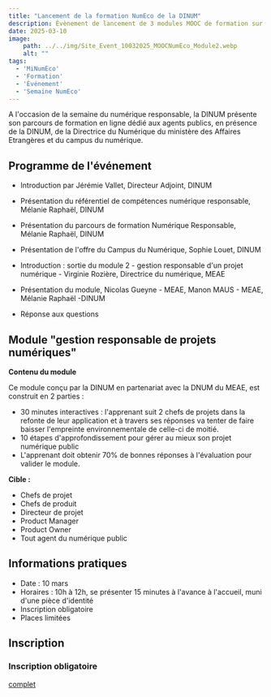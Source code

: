 ```yaml
---
title: "Lancement de la formation NumEco de la DINUM"
description: Évènement de lancement de 3 modules MOOC de formation sur le numérique responsable, le 10 mars 2025, à la DINUM
date: 2025-03-10
image:
    path: ../../img/Site_Event_10032025_MOOCNumEco_Module2.webp
    alt: ""
tags:
  - 'MiNumEco'
  - 'Formation'
  - 'Événement'
  - 'Semaine NumEco'
---
```


<!-- chapô-->
A l'occasion de la semaine du numérique responsable, la DINUM présente son parcours de formation en ligne dédié aux agents publics, en présence de la DINUM, de la Directrice du Numérique du ministère des Affaires Etrangères et du campus du numérique.
<!-- texte-->

## Programme de l'événement

* Introduction par Jérémie Vallet, Directeur Adjoint, DINUM
* Présentation du référentiel de compétences numérique responsable, Mélanie Raphaël, DINUM
* Présentation du parcours de formation Numérique Responsable, Mélanie Raphaël, DINUM
* Présentation de l'offre du Campus du Numérique, Sophie Louet, DINUM

* Introduction : sortie du module 2 - gestion responsable d'un projet numérique - Virginie Rozière, Directrice du numérique, MEAE
* Présentation du module, Nicolas Gueyne - MEAE, Manon MAUS - MEAE, Mélanie Raphaël -DINUM
* Réponse aux questions

## Module "gestion responsable de projets numériques"

**Contenu du module**

<!-- ![Module 2 - image de lancement](/img/Carbon-addict-couv.webp "Module Gestion responsable d'un projet numérique"). -->

Ce module conçu par la DINUM en partenariat avec la DNUM du MEAE, est construit en 2 parties :
* 30 minutes interactives : l'apprenant suit 2 chefs de projets dans la refonte de leur application et à travers ses réponses va tenter de faire baisser l'empreinte environnementale de celle-ci de moitié.
* 10 étapes d'approfondissement pour gérer au mieux son projet numérique public
* L'apprenant doit obtenir 70% de bonnes réponses à l'évaluation pour valider le module.

**Cible :**
* Chefs de projet
* Chefs de produit
* Directeur de projet
* Product Manager
* Product Owner
* Tout agent du numérique public

## Informations pratiques

* Date : 10 mars
* Horaires : 10h à 12h, se présenter 15 minutes à l'avance à l'accueil, muni d'une pièce d'identité
* Inscription obligatoire
* Places limitées

## Inscription

<div class="fr-callout">
    <h3 class="fr-callout__title">Inscription obligatoire</h3>
    <a class="fr-btn" href="#" target="_blank">
			complet
    </a>
</div>
